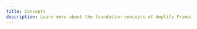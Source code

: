 ```yaml
---
title: Concepts
description: Learn more about the foundation concepts of Amplify Framework's API category.
---
```


<inline-fragment platform="js" src="~/lib/graphqlapi/fragments/native_common/concepts.md"></inline-fragment>
<inline-fragment platform="android" src="~/lib/graphqlapi/fragments/native_common/concepts.md"></inline-fragment>
<inline-fragment platform="ios" src="~/lib/graphqlapi/fragments/native_common/concepts.md"></inline-fragment>
<inline-fragment platform="flutter" src="~/lib/graphqlapi/fragments/native_common/concepts.md"></inline-fragment>
